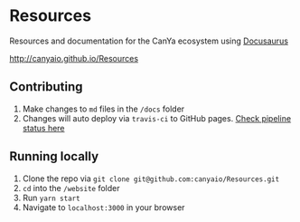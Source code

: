# Resources

Resources and documentation for the CanYa ecosystem using [Docusaurus](https://docusaurus.io)

http://canyaio.github.io/Resources

## Contributing
1. Make changes to `md` files in the `/docs` folder
1. Changes will auto deploy via `travis-ci` to GitHub pages. [Check pipeline status here](https://travis-ci.com/canyaio/Resources)


## Running locally

1. Clone the repo via `git clone git@github.com:canyaio/Resources.git`
1. `cd` into the `/website` folder
1. Run `yarn start`
1. Navigate to `localhost:3000` in your browser
